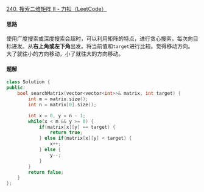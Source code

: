 [240. 搜索二维矩阵 II - 力扣（LeetCode）](https://leetcode.cn/problems/search-a-2d-matrix-ii/description/)

#### 思路

使用广度搜索或深度搜索会超时，可以利用矩阵的特点，进行贪心搜索，每次向目标进发。从**右上角或左下角**出发。将当前值和`target`进行比较。觉得移动方向。大了就往小的方向移动，小了就往大的方向移动。

#### 题解

```c++
class Solution {
public:
    bool searchMatrix(vector<vector<int>>& matrix, int target) {
        int m = matrix.size();
        int n = matrix[0].size();

        int x = 0, y = n - 1;
        while(x < m && y >= 0) {
            if(matrix[x][y] == target) {
                return true;
            } else if(matrix[x][y] < target) {
                x++;
            } else {
                y--;
            }
        }
        return false;
    }
};
```


